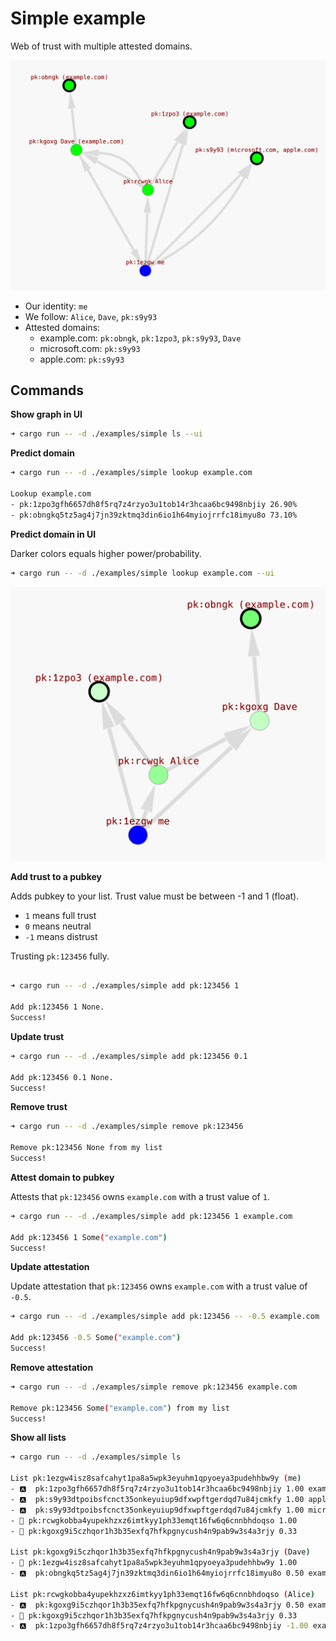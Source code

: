 # Simple example

Web of trust with multiple attested domains.

![Graph preview](./imgs/main_graph.png)

- Our identity: `me`
- We follow: `Alice`, `Dave`, `pk:s9y93`
- Attested domains:
    - example.com: `pk:obngk`, `pk:1zpo3`, `pk:s9y93`, `Dave`
    - microsoft.com: `pk:s9y93`
    - apple.com: `pk:s9y93`


## Commands 

**Show graph in UI**

```bash
➜ cargo run -- -d ./examples/simple ls --ui
```

**Predict domain**

```bash
➜ cargo run -- -d ./examples/simple lookup example.com

Lookup example.com
- pk:1zpo3gfh6657dh8f5rq7z4rzyo3u1tob14r3hcaa6bc9498nbjiy 26.90%
- pk:obngkq5tz5ag4j7jn39zktmq3din6io1h64myiojrrfc18imyu8o 73.10%
```

**Predict domain in UI**

Darker colors equals higher power/probability.

```bash
➜ cargo run -- -d ./examples/simple lookup example.com --ui
```

![Prediction UI](./imgs/prediction.png)

**Add trust to a pubkey**

Adds pubkey to your list. Trust value must be between -1 and 1 (float).

- `1` means full trust
- `0` means neutral
- `-1` means distrust

Trusting `pk:123456` fully.

```bash

➜ cargo run -- -d ./examples/simple add pk:123456 1  

Add pk:123456 1 None.
Success!
```

**Update trust**

```bash
➜ cargo run -- -d ./examples/simple add pk:123456 0.1  

Add pk:123456 0.1 None.
Success!
```

**Remove trust**

```bash
➜ cargo run -- -d ./examples/simple remove pk:123456 

Remove pk:123456 None from my list
Success!
```

**Attest domain to pubkey**

Attests that `pk:123456` owns `example.com` with a trust value of `1`.


```bash
➜ cargo run -- -d ./examples/simple add pk:123456 1 example.com

Add pk:123456 1 Some("example.com")
Success!
```

**Update attestation**

Update attestation that `pk:123456` owns `example.com` with a trust value of `-0.5`.


```bash
➜ cargo run -- -d ./examples/simple add pk:123456 -- -0.5 example.com

Add pk:123456 -0.5 Some("example.com")
Success!
```

**Remove attestation**

```bash
➜ cargo run -- -d ./examples/simple remove pk:123456 example.com

Remove pk:123456 Some("example.com") from my list
Success!
```

**Show all lists**

```bash
➜ cargo run -- -d ./examples/simple ls

List pk:1ezgw4isz8safcahyt1pa8a5wpk3eyuhm1qpyoeya3pudehhbw9y (me)
- 🅰️  pk:1zpo3gfh6657dh8f5rq7z4rzyo3u1tob14r3hcaa6bc9498nbjiy 1.00 example.com
- 🅰️  pk:s9y93dtpoibsfcnct35onkeyuiup9dfxwpftgerdqd7u84jcmkfy 1.00 apple.com
- 🅰️  pk:s9y93dtpoibsfcnct35onkeyuiup9dfxwpftgerdqd7u84jcmkfy 1.00 microsoft.com
- 📃 pk:rcwgkobba4yupekhzxz6imtkyy1ph33emqt16fw6q6cnnbhdoqso 1.00
- 📃 pk:kgoxg9i5czhqor1h3b35exfq7hfkpgnycush4n9pab9w3s4a3rjy 0.33

List pk:kgoxg9i5czhqor1h3b35exfq7hfkpgnycush4n9pab9w3s4a3rjy (Dave)
- 📃 pk:1ezgw4isz8safcahyt1pa8a5wpk3eyuhm1qpyoeya3pudehhbw9y 1.00
- 🅰️  pk:obngkq5tz5ag4j7jn39zktmq3din6io1h64myiojrrfc18imyu8o 0.50 example.com

List pk:rcwgkobba4yupekhzxz6imtkyy1ph33emqt16fw6q6cnnbhdoqso (Alice)
- 🅰️  pk:kgoxg9i5czhqor1h3b35exfq7hfkpgnycush4n9pab9w3s4a3rjy 0.50 example.com
- 📃 pk:kgoxg9i5czhqor1h3b35exfq7hfkpgnycush4n9pab9w3s4a3rjy 0.33
- 🅰️  pk:1zpo3gfh6657dh8f5rq7z4rzyo3u1tob14r3hcaa6bc9498nbjiy -1.00 example.com
```
